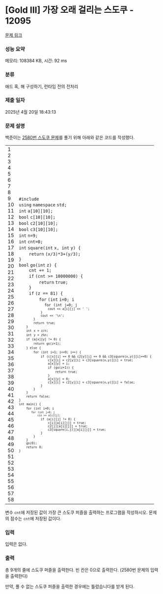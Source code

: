 # [Gold III] 가장 오래 걸리는 스도쿠 - 12095 

[문제 링크](https://www.acmicpc.net/problem/12095) 

### 성능 요약

메모리: 108384 KB, 시간: 92 ms

### 분류

애드 혹, 해 구성하기, 런타임 전의 전처리

### 제출 일자

2025년 4월 20일 18:43:13

### 문제 설명

<p>백준이는 <a href="https://www.acmicpc.net/problem/2580">2580번 스도쿠 문제</a>를 풀기 위해 아래와 같은 코드를 작성했다.</p>

<div><div id="highlighter_244119" class="syntaxhighlighter  c"><table border="0" cellpadding="0" cellspacing="0"><tbody><tr><td class="gutter"><div class="line number1 index0 alt2">1</div><div class="line number2 index1 alt1">2</div><div class="line number3 index2 alt2">3</div><div class="line number4 index3 alt1">4</div><div class="line number5 index4 alt2">5</div><div class="line number6 index5 alt1">6</div><div class="line number7 index6 alt2">7</div><div class="line number8 index7 alt1">8</div><div class="line number9 index8 alt2">9</div><div class="line number10 index9 alt1">10</div><div class="line number11 index10 alt2">11</div><div class="line number12 index11 alt1">12</div><div class="line number13 index12 alt2">13</div><div class="line number14 index13 alt1">14</div><div class="line number15 index14 alt2">15</div><div class="line number16 index15 alt1">16</div><div class="line number17 index16 alt2">17</div><div class="line number18 index17 alt1">18</div><div class="line number19 index18 alt2">19</div><div class="line number20 index19 alt1">20</div><div class="line number21 index20 alt2">21</div><div class="line number22 index21 alt1">22</div><div class="line number23 index22 alt2">23</div><div class="line number24 index23 alt1">24</div><div class="line number25 index24 alt2">25</div><div class="line number26 index25 alt1">26</div><div class="line number27 index26 alt2">27</div><div class="line number28 index27 alt1">28</div><div class="line number29 index28 alt2">29</div><div class="line number30 index29 alt1">30</div><div class="line number31 index30 alt2">31</div><div class="line number32 index31 alt1">32</div><div class="line number33 index32 alt2">33</div><div class="line number34 index33 alt1">34</div><div class="line number35 index34 alt2">35</div><div class="line number36 index35 alt1">36</div><div class="line number37 index36 alt2">37</div><div class="line number38 index37 alt1">38</div><div class="line number39 index38 alt2">39</div><div class="line number40 index39 alt1">40</div><div class="line number41 index40 alt2">41</div><div class="line number42 index41 alt1">42</div><div class="line number43 index42 alt2">43</div><div class="line number44 index43 alt1">44</div><div class="line number45 index44 alt2">45</div><div class="line number46 index45 alt1">46</div><div class="line number47 index46 alt2">47</div><div class="line number48 index47 alt1">48</div><div class="line number49 index48 alt2">49</div><div class="line number50 index49 alt1">50</div><div class="line number51 index50 alt2">51</div><div class="line number52 index51 alt1">52</div><div class="line number53 index52 alt2">53</div><div class="line number54 index53 alt1">54</div><div class="line number55 index54 alt2">55</div><div class="line number56 index55 alt1">56</div><div class="line number57 index56 alt2">57</div><div class="line number58 index57 alt1">58</div></td><td class="code"><div class="container"><div class="line number1 index0 alt2"><code class="c preprocessor">#include <iostream></code></div><div class="line number2 index1 alt1"><code class="c keyword bold">using</code> <code class="c keyword bold">namespace</code> <code class="c plain">std;</code></div><div class="line number3 index2 alt2"><code class="c color1 bold">int</code> <code class="c plain">a[10][10];</code></div><div class="line number4 index3 alt1"><code class="c color1 bold">bool</code> <code class="c plain">c[10][10];</code></div><div class="line number5 index4 alt2"><code class="c color1 bold">bool</code> <code class="c plain">c2[10][10];</code></div><div class="line number6 index5 alt1"><code class="c color1 bold">bool</code> <code class="c plain">c3[10][10];</code></div><div class="line number7 index6 alt2"><code class="c color1 bold">int</code> <code class="c plain">n=9;</code></div><div class="line number8 index7 alt1"><code class="c color1 bold">int</code> <code class="c plain">cnt=0;</code></div><div class="line number9 index8 alt2"><code class="c color1 bold">int</code> <code class="c plain">square(</code><code class="c color1 bold">int</code> <code class="c plain">x, </code><code class="c color1 bold">int</code> <code class="c plain">y) {</code></div><div class="line number10 index9 alt1"><code class="c spaces">    </code><code class="c keyword bold">return</code> <code class="c plain">(x/3)*3+(y/3);</code></div><div class="line number11 index10 alt2"><code class="c plain">}</code></div><div class="line number12 index11 alt1"><code class="c color1 bold">bool</code> <code class="c plain">go(</code><code class="c color1 bold">int</code> <code class="c plain">z) {</code></div><div class="line number13 index12 alt2"><code class="c spaces">    </code><code class="c plain">cnt += 1;</code></div><div class="line number14 index13 alt1"><code class="c spaces">    </code><code class="c keyword bold">if</code> <code class="c plain">(cnt >= 10000000) {</code></div><div class="line number15 index14 alt2"><code class="c spaces">        </code><code class="c keyword bold">return</code> <code class="c keyword bold">true</code><code class="c plain">;</code></div><div class="line number16 index15 alt1"><code class="c spaces">    </code><code class="c plain">}</code></div><div class="line number17 index16 alt2"><code class="c spaces">    </code><code class="c keyword bold">if</code> <code class="c plain">(z == 81) {</code></div><div class="line number18 index17 alt1"><code class="c spaces">        </code><code class="c keyword bold">for</code> <code class="c plain">(</code><code class="c color1 bold">int</code> <code class="c plain">i=0; i<n; i++) {</code></div><div class="line number19 index18 alt2"><code class="c spaces">            </code><code class="c keyword bold">for</code> <code class="c plain">(</code><code class="c color1 bold">int</code> <code class="c plain">j=0; j<n; j++) {</code></div><div class="line number20 index19 alt1"><code class="c spaces">                </code><code class="c plain">cout << a[i][j] << </code><code class="c string">' '</code><code class="c plain">;</code></div><div class="line number21 index20 alt2"><code class="c spaces">            </code><code class="c plain">}</code></div><div class="line number22 index21 alt1"><code class="c spaces">            </code><code class="c plain">cout << </code><code class="c string">'\n'</code><code class="c plain">;</code></div><div class="line number23 index22 alt2"><code class="c spaces">        </code><code class="c plain">}</code></div><div class="line number24 index23 alt1"><code class="c spaces">        </code><code class="c keyword bold">return</code> <code class="c keyword bold">true</code><code class="c plain">;</code></div><div class="line number25 index24 alt2"><code class="c spaces">    </code><code class="c plain">}</code></div><div class="line number26 index25 alt1"><code class="c spaces">    </code><code class="c color1 bold">int</code> <code class="c plain">x = z/n;</code></div><div class="line number27 index26 alt2"><code class="c spaces">    </code><code class="c color1 bold">int</code> <code class="c plain">y = z%n;</code></div><div class="line number28 index27 alt1"><code class="c spaces">    </code><code class="c keyword bold">if</code> <code class="c plain">(a[x][y] != 0) {</code></div><div class="line number29 index28 alt2"><code class="c spaces">        </code><code class="c keyword bold">return</code> <code class="c plain">go(z+1);</code></div><div class="line number30 index29 alt1"><code class="c spaces">    </code><code class="c plain">} </code><code class="c keyword bold">else</code> <code class="c plain">{</code></div><div class="line number31 index30 alt2"><code class="c spaces">        </code><code class="c keyword bold">for</code> <code class="c plain">(</code><code class="c color1 bold">int</code> <code class="c plain">i=1; i<=9; i++) {</code></div><div class="line number32 index31 alt1"><code class="c spaces">            </code><code class="c keyword bold">if</code> <code class="c plain">(c[x][i] == 0 && c2[y][i] == 0 && c3[square(x,y)][i]==0) {</code></div><div class="line number33 index32 alt2"><code class="c spaces">                </code><code class="c plain">c[x][i] = c2[y][i] = c3[square(x,y)][i] = </code><code class="c keyword bold">true</code><code class="c plain">;</code></div><div class="line number34 index33 alt1"><code class="c spaces">                </code><code class="c plain">a[x][y] = i;</code></div><div class="line number35 index34 alt2"><code class="c spaces">                </code><code class="c keyword bold">if</code> <code class="c plain">(go(z+1)) {</code></div><div class="line number36 index35 alt1"><code class="c spaces">                    </code><code class="c keyword bold">return</code> <code class="c keyword bold">true</code><code class="c plain">;</code></div><div class="line number37 index36 alt2"><code class="c spaces">                </code><code class="c plain">}</code></div><div class="line number38 index37 alt1"><code class="c spaces">                </code><code class="c plain">a[x][y] = 0;</code></div><div class="line number39 index38 alt2"><code class="c spaces">                </code><code class="c plain">c[x][i] = c2[y][i] = c3[square(x,y)][i] = </code><code class="c keyword bold">false</code><code class="c plain">;</code></div><div class="line number40 index39 alt1"><code class="c spaces">            </code><code class="c plain">}</code></div><div class="line number41 index40 alt2"><code class="c spaces">        </code><code class="c plain">}</code></div><div class="line number42 index41 alt1"><code class="c spaces">    </code><code class="c plain">}</code></div><div class="line number43 index42 alt2"><code class="c spaces">    </code><code class="c keyword bold">return</code> <code class="c keyword bold">false</code><code class="c plain">;</code></div><div class="line number44 index43 alt1"><code class="c plain">}</code></div><div class="line number45 index44 alt2"><code class="c color1 bold">int</code> <code class="c plain">main() {</code></div><div class="line number46 index45 alt1"><code class="c spaces">    </code><code class="c keyword bold">for</code> <code class="c plain">(</code><code class="c color1 bold">int</code> <code class="c plain">i=0; i<n; i++) {</code></div><div class="line number47 index46 alt2"><code class="c spaces">        </code><code class="c keyword bold">for</code> <code class="c plain">(</code><code class="c color1 bold">int</code> <code class="c plain">j=0; j<n; j++) {</code></div><div class="line number48 index47 alt1"><code class="c spaces">            </code><code class="c plain">cin >> a[i][j];</code></div><div class="line number49 index48 alt2"><code class="c spaces">            </code><code class="c keyword bold">if</code> <code class="c plain">(a[i][j] != 0) {</code></div><div class="line number50 index49 alt1"><code class="c spaces">                </code><code class="c plain">c[i][a[i][j]] = </code><code class="c keyword bold">true</code><code class="c plain">;</code></div><div class="line number51 index50 alt2"><code class="c spaces">                </code><code class="c plain">c2[j][a[i][j]] = </code><code class="c keyword bold">true</code><code class="c plain">;</code></div><div class="line number52 index51 alt1"><code class="c spaces">                </code><code class="c plain">c3[square(i,j)][a[i][j]] = </code><code class="c keyword bold">true</code><code class="c plain">;</code></div><div class="line number53 index52 alt2"><code class="c spaces">            </code><code class="c plain">}</code></div><div class="line number54 index53 alt1"><code class="c spaces">        </code><code class="c plain">}</code></div><div class="line number55 index54 alt2"><code class="c spaces">    </code><code class="c plain">}</code></div><div class="line number56 index55 alt1"><code class="c spaces">    </code><code class="c plain">go(0);</code></div><div class="line number57 index56 alt2"><code class="c spaces">    </code><code class="c keyword bold">return</code> <code class="c plain">0;</code></div><div class="line number58 index57 alt1"><code class="c plain">}</code></div></div></td></tr></tbody></table></div></div>

<p>변수 <code>cnt</code>에 저장된 값이 가장 큰 스도쿠 퍼즐을 출력하는 프로그램을 작성하시오. 문제의 점수는 <code>cnt</code>에 저장된 값이다.</p>

### 입력 

 <p>입력은 없다.</p>

### 출력 

 <p>총 9개의 줄에 스도쿠 퍼즐을 출력한다. 빈 칸은 0으로 출력한다. (2580번 문제의 입력을 출력한다)</p>

<p>만약, 풀 수 없는 스도쿠 퍼즐을 출력한 경우에는 틀렸습니다를 받게 된다.</p>

